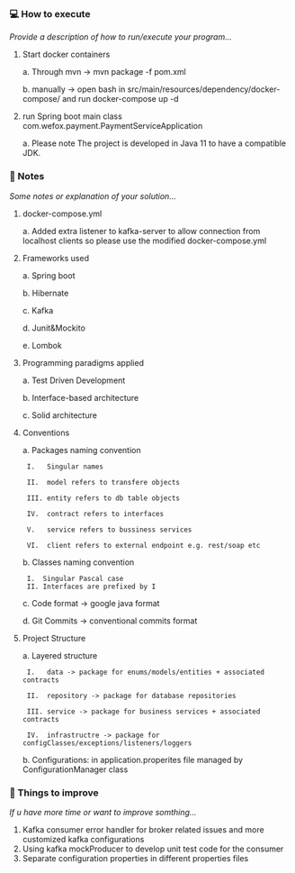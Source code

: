 ### :computer: How to execute

_Provide a description of how to run/execute your program..._
1. Start docker containers
   
    a. Through mvn -> mvn package -f pom.xml
    
    b. manually -> open bash in src/main/resources/dependency/docker-compose/ and run docker-compose up -d


2. run Spring boot main class com.wefox.payment.PaymentServiceApplication

    a. Please note The project is developed in Java 11 to have a compatible JDK. 

### :memo: Notes

_Some notes or explanation of your solution..._

1. docker-compose.yml
   
   a. Added extra listener to kafka-server to allow connection from localhost clients 
   so please use the modified docker-compose.yml
   

2. Frameworks used
    
    a. Spring boot
    
    b. Hibernate

    c. Kafka

    d. Junit&Mockito

    e. Lombok


3. Programming paradigms applied
    
    a. Test Driven Development
    
    b. Interface-based architecture

    c. Solid architecture


4. Conventions
   
    a. Packages naming convention

        I.   Singular names

        II.  model refers to transfere objects 

        III. entity refers to db table objects

        IV.  contract refers to interfaces

        V.   service refers to bussiness services

        VI.  client refers to external endpoint e.g. rest/soap etc
    b. Classes naming convention
        
        I.  Singular Pascal case
        II. Interfaces are prefixed by I
    c. Code format -> google java format 
   
    d. Git Commits -> conventional commits format 


5. Project Structure

   a. Layered structure

        I.   data -> package for enums/models/entities + associated contracts

        II.  repository -> package for database repositories

        III. service -> package for business services + associated contracts 

        IV.  infrastructre -> package for configClasses/exceptions/listeners/loggers
   b. Configurations: in application.properites file managed by ConfigurationManager class

### :pushpin: Things to improve

_If u have more time or want to improve somthing..._

1. Kafka consumer error handler for broker related issues and more customized kafka configurations
2. Using kafka mockProducer to develop unit test code for the consumer
3. Separate configuration properties in different properties files


